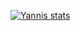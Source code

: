 [![Yannis stats](https://github-readme-stats.vercel.app/api?username=TeissierYannis)](https://github.com/anuraghazra/github-readme-stats)
